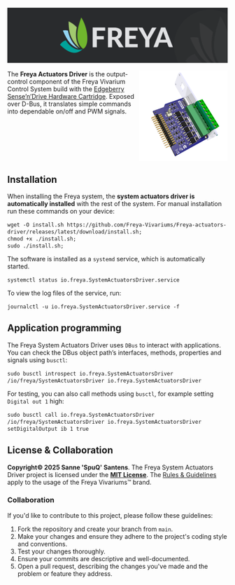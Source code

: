 ![Freya Banner](https://raw.githubusercontent.com/Freya-Vivariums/.github/refs/heads/main/brand/Freya_banner.png)

<a href="https://github.com/Edgeberry/Edgeberry-HWCartridge-SenseAndDrive?tab=readme-ov-file" target="_blank" >
<img src="https://github.com/Edgeberry/Edgeberry-HWCartridge-SenseAndDrive/blob/main/documentation/SenseAndDrive_Cartridge.png?raw=true" align="right" width="40%"/>
</a>

The **Freya Actuators Driver** is the output-control component of the Freya Vivarium Control System build with the [Edgeberry Sense’n’Drive Hardware Cartridge](https://github.com/Edgeberry/Edgeberry-HWCartridge-SenseAndDrive?tab=readme-ov-file). Exposed over D-Bus, it translates simple commands into dependable on/off and PWM signals.

<br clear="right"/>

## Installation
When installing the Freya system, the **system actuators driver is automatically installed** with the rest of the system. For manual installation run these commands on your device:

```
wget -O install.sh https://github.com/Freya-Vivariums/Freya-actuators-driver/releases/latest/download/install.sh;
chmod +x ./install.sh;
sudo ./install.sh;
```

The software is installed as a `systemd` service, which is automatically started.
```
systemctl status io.freya.SystemActuatorsDriver.service
```

To view the log files of the service, run:
```
journalctl -u io.freya.SystemActuatorsDriver.service -f
```

## Application programming
The Freya System Actuators Driver uses `DBus` to interact with applications. You can check the DBus object path’s interfaces, methods, properties and signals using `busctl`:
```
sudo busctl introspect io.freya.SystemActuatorsDriver /io/freya/SystemActuatorsDriver io.freya.SystemActuatorsDriver
```
For testing, you can also call methods using `busctl`, for example setting `Digital out 1` high:
```
sudo busctl call io.freya.SystemActuatorsDriver /io/freya/SystemActuatorsDriver io.freya.SystemActuatorsDriver setDigitalOutput ib 1 true

```

## License & Collaboration
**Copyright© 2025 Sanne 'SpuQ' Santens**. The Freya System Actuators Driver project is licensed under the **[MIT License](LICENSE.txt)**. The [Rules & Guidelines](https://github.com/Freya-Vivariums/.github/blob/main/brand/Freya_Trademark_Rules_and_Guidelines.md) apply to the usage of the Freya Vivariums™ brand.

### Collaboration

If you'd like to contribute to this project, please follow these guidelines:
1. Fork the repository and create your branch from `main`.
2. Make your changes and ensure they adhere to the project's coding style and conventions.
3. Test your changes thoroughly.
4. Ensure your commits are descriptive and well-documented.
5. Open a pull request, describing the changes you've made and the problem or feature they address.